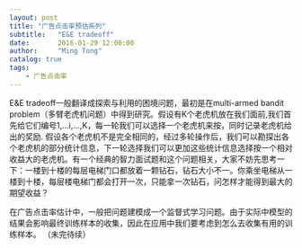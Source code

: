 ```yaml
---
layout: post
title: "广告点击率预估系列"
subtitle:   "E&E tradeoff"
date:       2016-01-29 12:00:00
author:     "Ming Tong"
catalog: true
tags:
    - 广告点击率
---
```


E&E tradeoff一般翻译成探索与利用的困境问题，最初是在multi-armed bandit problem（多臂老虎机问题）中得到研究。假设有K个老虎机放在我们面前,我们首先给它们编号1,...i,...,K，每一轮我们可以选择一个老虎机来按，同时记录老虎机给出的奖励. 假设各个老虎机不是完全相同的，经过多轮操作后，我们可以勘探出各个老虎机的部分统计信息，下一轮选择我们可以更加这些统计信息选择按一个相对收益大的老虎机。有一个经典的智力面试题和这个问题相关，大家不妨先思考一下：一楼到十楼的每层电梯门口都放着一颗钻石，钻石大小不一。你乘坐电梯从一楼到十楼，每层楼电梯门都会打开一次，只能拿一次钻石，问怎样才能得到最大的期望收益？ 

在广告点击率估计中，一般把问题建模成一个监督式学习问题。由于实际中模型的结果会影响最终训练样本的收集，因此在应用中我们要考虑到怎么去收集有用的训练样本。
（未完待续）
